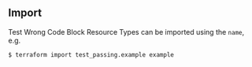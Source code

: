 ## Import

Test Wrong Code Block Resource Types can be imported using the `name`, e.g.

```
$ terraform import test_passing.example example
```
